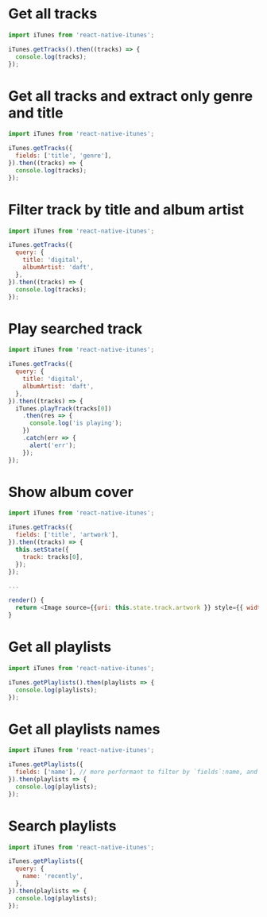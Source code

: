 # Get all tracks
```js
import iTunes from 'react-native-itunes';

iTunes.getTracks().then((tracks) => {
  console.log(tracks);
});

```
# Get all tracks and extract only genre and title
```js
import iTunes from 'react-native-itunes';

iTunes.getTracks({
  fields: ['title', 'genre'],
}).then((tracks) => {
  console.log(tracks);
});

```
# Filter track by title and album artist
```js
import iTunes from 'react-native-itunes';

iTunes.getTracks({
  query: {
    title: 'digital',
    albumArtist: 'daft',
  },
}).then((tracks) => {
  console.log(tracks);
});

```

# Play searched track
```js
import iTunes from 'react-native-itunes';

iTunes.getTracks({
  query: {
    title: 'digital',
    albumArtist: 'daft',
  },
}).then((tracks) => {
  iTunes.playTrack(tracks[0])
    .then(res => {
      console.log('is playing');
    })
    .catch(err => {
      alert('err');
    });
});

```

# Show album cover
```js
import iTunes from 'react-native-itunes';

iTunes.getTracks({
  fields: ['title', 'artwork'],
}).then((tracks) => {
  this.setState({
    track: tracks[0],
  });
});

...

render() {
  return <Image source={{uri: this.state.track.artwork }} style={{ width: 100, height: 100 }} />
}

```

# Get all playlists
```js
import iTunes from 'react-native-itunes';

iTunes.getPlaylists().then(playlists => {
  console.log(playlists);
});
```

# Get all playlists names
```js
import iTunes from 'react-native-itunes';

iTunes.getPlaylists({
  fields: ['name'], // more performant to filter by `fields`:name, and then `query`:name
}).then(playlists => {
  console.log(playlists);
});
```

# Search playlists
```js
import iTunes from 'react-native-itunes';

iTunes.getPlaylists({
  query: {
    name: 'recently',
  },
}).then(playlists => {
  console.log(playlists);
});
```
